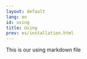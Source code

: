 ```yaml
---
layout: default
lang: en
id: using
title: Using
prev: es/installation.html
---
```


This is our using markdown file
